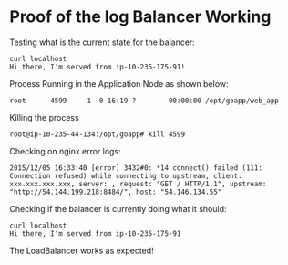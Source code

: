 Proof of the log Balancer Working
============================


Testing what is the current state for the balancer:

```
curl localhost
Hi there, I'm served from ip-10-235-175-91!
```


Process Running in the Application Node as shown below:

```
root      4599     1  0 16:19 ?        00:00:00 /opt/goapp/web_app
```


Killing the process

```
root@ip-10-235-44-134:/opt/goapp# kill 4599
```

Checking on nginx error logs:

```
2015/12/05 16:33:40 [error] 3432#0: *14 connect() failed (111: Connection refused) while connecting to upstream, client: xxx.xxx.xxx.xxx, server: , request: "GET / HTTP/1.1", upstream: "http://54.144.199.218:8484/", host: "54.146.134.55"
```


Checking if the balancer is currently doing what it should:
```
curl localhost
Hi there, I'm served from ip-10-235-175-91
```
The LoadBalancer works as expected!
